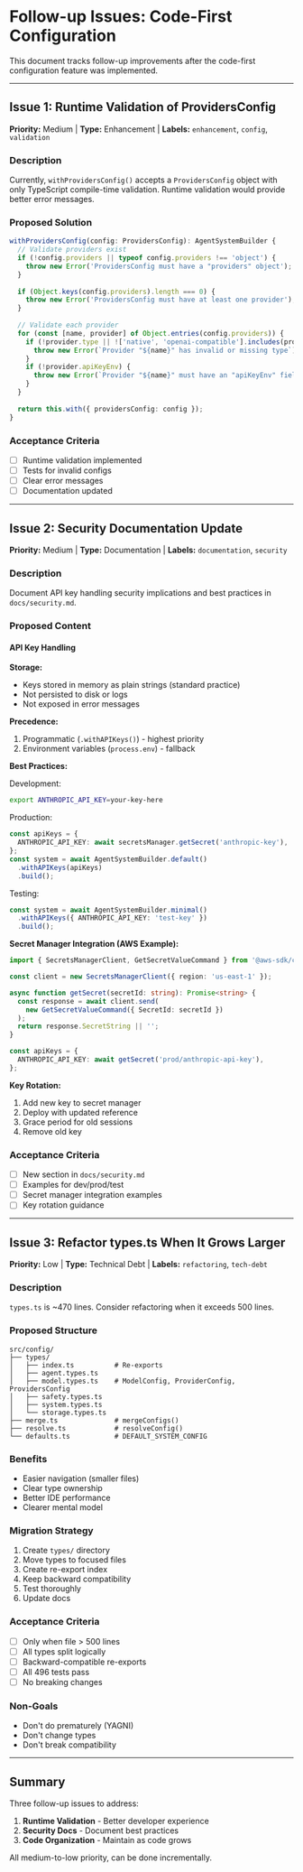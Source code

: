 # Follow-up Issues: Code-First Configuration

This document tracks follow-up improvements after the code-first configuration feature was implemented.

---

## Issue 1: Runtime Validation of ProvidersConfig

**Priority:** Medium | **Type:** Enhancement | **Labels:** `enhancement`, `config`, `validation`

### Description
Currently, `withProvidersConfig()` accepts a `ProvidersConfig` object with only TypeScript compile-time validation. Runtime validation would provide better error messages.

### Proposed Solution
```typescript
withProvidersConfig(config: ProvidersConfig): AgentSystemBuilder {
  // Validate providers exist
  if (!config.providers || typeof config.providers !== 'object') {
    throw new Error('ProvidersConfig must have a "providers" object');
  }
  
  if (Object.keys(config.providers).length === 0) {
    throw new Error('ProvidersConfig must have at least one provider');
  }
  
  // Validate each provider
  for (const [name, provider] of Object.entries(config.providers)) {
    if (!provider.type || !['native', 'openai-compatible'].includes(provider.type)) {
      throw new Error(`Provider "${name}" has invalid or missing type`);
    }
    if (!provider.apiKeyEnv) {
      throw new Error(`Provider "${name}" must have an "apiKeyEnv" field`);
    }
  }
  
  return this.with({ providersConfig: config });
}
```

### Acceptance Criteria
- [ ] Runtime validation implemented
- [ ] Tests for invalid configs
- [ ] Clear error messages
- [ ] Documentation updated

---

## Issue 2: Security Documentation Update

**Priority:** Medium | **Type:** Documentation | **Labels:** `documentation`, `security`

### Description
Document API key handling security implications and best practices in `docs/security.md`.

### Proposed Content

#### API Key Handling

**Storage:**
- Keys stored in memory as plain strings (standard practice)
- Not persisted to disk or logs
- Not exposed in error messages

**Precedence:**
1. Programmatic (`.withAPIKeys()`) - highest priority
2. Environment variables (`process.env`) - fallback

**Best Practices:**

Development:
```bash
export ANTHROPIC_API_KEY=your-key-here
```

Production:
```typescript
const apiKeys = {
  ANTHROPIC_API_KEY: await secretsManager.getSecret('anthropic-key'),
};
const system = await AgentSystemBuilder.default()
  .withAPIKeys(apiKeys)
  .build();
```

Testing:
```typescript
const system = await AgentSystemBuilder.minimal()
  .withAPIKeys({ ANTHROPIC_API_KEY: 'test-key' })
  .build();
```

**Secret Manager Integration (AWS Example):**
```typescript
import { SecretsManagerClient, GetSecretValueCommand } from '@aws-sdk/client-secrets-manager';

const client = new SecretsManagerClient({ region: 'us-east-1' });

async function getSecret(secretId: string): Promise<string> {
  const response = await client.send(
    new GetSecretValueCommand({ SecretId: secretId })
  );
  return response.SecretString || '';
}

const apiKeys = {
  ANTHROPIC_API_KEY: await getSecret('prod/anthropic-api-key'),
};
```

**Key Rotation:**
1. Add new key to secret manager
2. Deploy with updated reference
3. Grace period for old sessions
4. Remove old key

### Acceptance Criteria
- [ ] New section in `docs/security.md`
- [ ] Examples for dev/prod/test
- [ ] Secret manager integration examples
- [ ] Key rotation guidance

---

## Issue 3: Refactor types.ts When It Grows Larger

**Priority:** Low | **Type:** Technical Debt | **Labels:** `refactoring`, `tech-debt`

### Description
`types.ts` is ~470 lines. Consider refactoring when it exceeds 500 lines.

### Proposed Structure
```
src/config/
├── types/
│   ├── index.ts          # Re-exports
│   ├── agent.types.ts    
│   ├── model.types.ts    # ModelConfig, ProviderConfig, ProvidersConfig
│   ├── safety.types.ts   
│   ├── system.types.ts   
│   └── storage.types.ts  
├── merge.ts              # mergeConfigs()
├── resolve.ts            # resolveConfig()
└── defaults.ts           # DEFAULT_SYSTEM_CONFIG
```

### Benefits
- Easier navigation (smaller files)
- Clear type ownership
- Better IDE performance
- Clearer mental model

### Migration Strategy
1. Create `types/` directory
2. Move types to focused files
3. Create re-export index
4. Keep backward compatibility
5. Test thoroughly
6. Update docs

### Acceptance Criteria
- [ ] Only when file > 500 lines
- [ ] All types split logically
- [ ] Backward-compatible re-exports
- [ ] All 496 tests pass
- [ ] No breaking changes

### Non-Goals
- Don't do prematurely (YAGNI)
- Don't change types
- Don't break compatibility

---

## Summary

Three follow-up issues to address:

1. **Runtime Validation** - Better developer experience
2. **Security Docs** - Document best practices  
3. **Code Organization** - Maintain as code grows

All medium-to-low priority, can be done incrementally.
